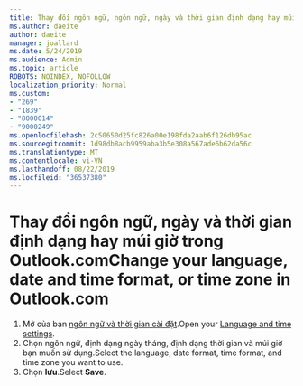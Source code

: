 ```yaml
---
title: Thay đổi ngôn ngữ, ngôn ngữ, ngày và thời gian định dạng hay múi giờ trong Outlook.com
ms.author: daeite
author: daeite
manager: joallard
ms.date: 5/24/2019
ms.audience: Admin
ms.topic: article
ROBOTS: NOINDEX, NOFOLLOW
localization_priority: Normal
ms.custom:
- "269"
- "1839"
- "8000014"
- "9000249"
ms.openlocfilehash: 2c50650d25fc826a00e198fda2aab6f126db95ac
ms.sourcegitcommit: 1d98db8acb9959aba3b5e308a567ade6b62da56c
ms.translationtype: MT
ms.contentlocale: vi-VN
ms.lasthandoff: 08/22/2019
ms.locfileid: "36537380"
---
```

# <a name="change-your-language-date-and-time-format-or-time-zone-in-outlookcom"></a><span data-ttu-id="05304-102">Thay đổi ngôn ngữ, ngày và thời gian định dạng hay múi giờ trong Outlook.com</span><span class="sxs-lookup"><span data-stu-id="05304-102">Change your language, date and time format, or time zone in Outlook.com</span></span>

1. <span data-ttu-id="05304-103">Mở của bạn [ngôn ngữ và thời gian cài đặt](https://go.microsoft.com/fwlink/?linkid=2085505).</span><span class="sxs-lookup"><span data-stu-id="05304-103">Open your [Language and time settings](https://go.microsoft.com/fwlink/?linkid=2085505).</span></span>
1. <span data-ttu-id="05304-104">Chọn ngôn ngữ, định dạng ngày tháng, định dạng thời gian và múi giờ bạn muốn sử dụng.</span><span class="sxs-lookup"><span data-stu-id="05304-104">Select the language, date format, time format, and time zone you want to use.</span></span>
1. <span data-ttu-id="05304-105">Chọn **lưu**.</span><span class="sxs-lookup"><span data-stu-id="05304-105">Select **Save**.</span></span>
